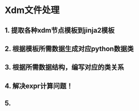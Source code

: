 # Xdm文件处理

## 1. 提取各种xdm节点模板到jinja2模板

## 2. 根据模板所需数据生成对应python数据类

## 3. 根据所需数据结构，编写对应的类关系

## 4. 解决expr计算问题！

## 5.